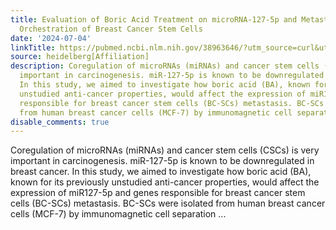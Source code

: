 ```yaml
---
title: Evaluation of Boric Acid Treatment on microRNA-127-5p and Metastasis Genes
  Orchestration of Breast Cancer Stem Cells
date: '2024-07-04'
linkTitle: https://pubmed.ncbi.nlm.nih.gov/38963646/?utm_source=curl&utm_medium=rss&utm_campaign=pubmed-2&utm_content=1FakS-2QOkCT8HsMOQP1bCRQ4YzyumYOmxmF0moLsQ3dFB1E9V&fc=20220326224207&ff=20240704182753&v=2.18.0.post9+e462414
source: heidelberg[Affiliation]
description: Coregulation of microRNAs (miRNAs) and cancer stem cells (CSCs) is very
  important in carcinogenesis. miR-127-5p is known to be downregulated in breast cancer.
  In this study, we aimed to investigate how boric acid (BA), known for its previously
  unstudied anti-cancer properties, would affect the expression of miR127-5p and genes
  responsible for breast cancer stem cells (BC-SCs) metastasis. BC-SCs were isolated
  from human breast cancer cells (MCF-7) by immunomagnetic cell separation ...
disable_comments: true
---
```

Coregulation of microRNAs (miRNAs) and cancer stem cells (CSCs) is very important in carcinogenesis. miR-127-5p is known to be downregulated in breast cancer. In this study, we aimed to investigate how boric acid (BA), known for its previously unstudied anti-cancer properties, would affect the expression of miR127-5p and genes responsible for breast cancer stem cells (BC-SCs) metastasis. BC-SCs were isolated from human breast cancer cells (MCF-7) by immunomagnetic cell separation ...
